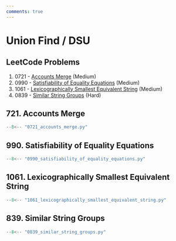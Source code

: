 ```yaml
---
comments: true
---
```


# Union Find / DSU

## LeetCode Problems

1. 0721 - [Accounts Merge](https://leetcode.com/problems/accounts-merge/) (Medium)
2. 0990 - [Satisfiability of Equality Equations](https://leetcode.com/problems/satisfiability-of-equality-equations/) (Medium)
3. 1061 - [Lexicographically Smallest Equivalent String](https://leetcode.com/problems/lexicographically-smallest-equivalent-string/) (Medium)
4. 0839 - [Similar String Groups](https://leetcode.com/problems/similar-string-groups/) (Hard)

## 721. Accounts Merge

```python
--8<-- "0721_accounts_merge.py"
```

## 990. Satisfiability of Equality Equations

```python
--8<-- "0990_satisfiability_of_equality_equations.py"
```

## 1061. Lexicographically Smallest Equivalent String

```python
--8<-- "1061_lexicographically_smallest_equivalent_string.py"
```

## 839. Similar String Groups

```python
--8<-- "0839_similar_string_groups.py"
```

